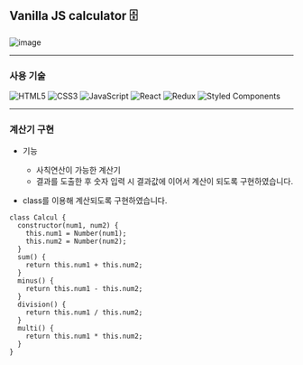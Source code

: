 ## Vanilla JS calculator 🗄

![image](https://user-images.githubusercontent.com/97160021/161079549-32e38b20-2fa9-4574-9b7b-5715e16836ef.png)

---

### 사용 기술

![HTML5](https://img.shields.io/badge/html5-%23E34F26.svg?style=for-the-badge&logo=html5&logoColor=white)
![CSS3](https://img.shields.io/badge/css3-%231572B6.svg?style=for-the-badge&logo=css3&logoColor=white)
![JavaScript](https://img.shields.io/badge/javascript-%23323330.svg?style=for-the-badge&logo=javascript&logoColor=%23F7DF1E)
![React](https://img.shields.io/badge/react-%2320232a.svg?style=for-the-badge&logo=react&logoColor=%2361DAFB)
![Redux](https://img.shields.io/badge/redux-%23593d88.svg?style=for-the-badge&logo=redux&logoColor=white)
![Styled Components](https://img.shields.io/badge/styled--components-DB7093?style=for-the-badge&logo=styled-components&logoColor=white)

---
### 계산기 구현

- 기능
  - 사칙연산이 가능한 계산기
  - 결과를 도출한 후 숫자 입력 시 결과값에 이어서 계산이 되도록 구현하였습니다.

- class를 이용해 계산되도록 구현하였습니다.
```
class Calcul {
  constructor(num1, num2) {
    this.num1 = Number(num1);
    this.num2 = Number(num2);
  }
  sum() {
    return this.num1 + this.num2;
  }
  minus() {
    return this.num1 - this.num2;
  }
  division() {
    return this.num1 / this.num2;
  }
  multi() {
    return this.num1 * this.num2;
  }
}
```
